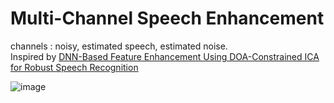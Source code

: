 # Multi-Channel Speech Enhancement
channels : noisy, estimated speech, estimated noise.  
Inspired by [DNN-Based Feature Enhancement Using DOA-Constrained ICA for Robust Speech Recognition](https://ieeexplore.ieee.org/document/7497454)  

![image](https://user-images.githubusercontent.com/39723411/206393531-e8a7e33f-8428-4b0c-a52e-a34e3d8be609.png)
